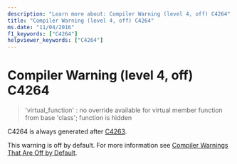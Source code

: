 ```yaml
---
description: "Learn more about: Compiler Warning (level 4, off) C4264"
title: "Compiler Warning (level 4, off) C4264"
ms.date: "11/04/2016"
f1_keywords: ["C4264"]
helpviewer_keywords: ["C4264"]
---
```

# Compiler Warning (level 4, off) C4264

> 'virtual_function' : no override available for virtual member function from base 'class'; function is hidden

C4264 is always generated after [C4263](../../error-messages/compiler-warnings/compiler-warning-level-4-c4263.md).

This warning is off by default. For more information see [Compiler Warnings That Are Off by Default](../../preprocessor/compiler-warnings-that-are-off-by-default.md).

